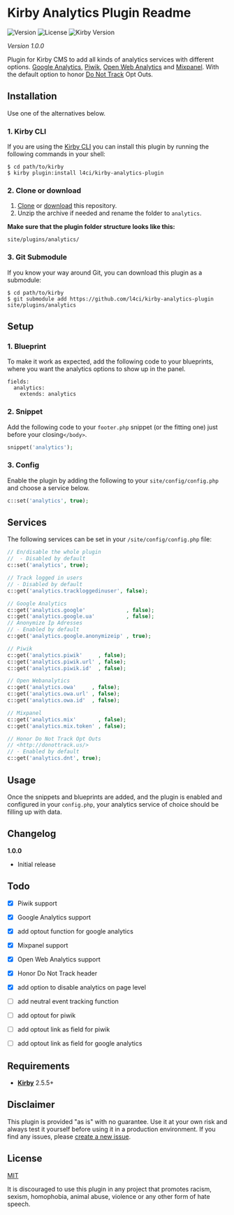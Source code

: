 # Kirby Analytics Plugin Readme

![Version](https://img.shields.io/badge/version-1.0.0-green.svg) ![License](https://img.shields.io/badge/license-MIT-green.svg) ![Kirby Version](https://img.shields.io/badge/Kirby-2.5.5%2B-red.svg)

*Version 1.0.0*

Plugin for Kirby CMS to add all kinds of analytics services with different options. [Google Analytics](https://www.google.de/analytics/), [Piwik](https://piwik.org/), [Open Web Analytics](http://www.openwebanalytics.com/) and [Mixpanel](https://mixpanel.com/). With the default option to honor [Do Not Track](http://donottrack.us/) Opt Outs.

## Installation

Use one of the alternatives below.

### 1. Kirby CLI

If you are using the [Kirby CLI](https://github.com/getkirby/cli) you can install this plugin by running the following commands in your shell:

```
$ cd path/to/kirby
$ kirby plugin:install l4ci/kirby-analytics-plugin
```

### 2. Clone or download

1. [Clone](https://github.com/l4ci/kirby-analytics-plugin.git) or [download](https://github.com/l4ci/kirby-analytics-plugin/archive/master.zip)  this repository.
2. Unzip the archive if needed and rename the folder to `analytics`.

**Make sure that the plugin folder structure looks like this:**

```
site/plugins/analytics/
```

### 3. Git Submodule

If you know your way around Git, you can download this plugin as a submodule:

```
$ cd path/to/kirby
$ git submodule add https://github.com/l4ci/kirby-analytics-plugin site/plugins/analytics
```

## Setup

### 1. Blueprint

To make it work as expected, add the following code to your blueprints, where you want the analytics options to show up in the panel.

```
fields:
  analytics:
    extends: analytics
```

### 2. Snippet

Add the following code to your `footer.php` snippet (or the fitting one) just before your closing`</body>`.

```php
snippet('analytics');
```


### 3. Config

Enable the plugin by adding the following to your `site/config/config.php` and choose a service below.

```php
c::set('analytics', true);
```

## Services

The following services can be set in your `/site/config/config.php` file:

```php
// En/disable the whole plugin
//  - Disabled by default
c::set('analytics', true);

// Track logged in users
// - Disabled by default
c::get('analytics.trackloggedinuser', false);

// Google Analytics
c::get('analytics.google'             , false);
c::get('analytics.google.ua'          , false);
// Anonymize Ip Adresses
// - Enabled by default
c::get('analytics.google.anonymizeip' , true);

// Piwik
c::get('analytics.piwik'     , false);
c::get('analytics.piwik.url' , false);
c::get('analytics.piwik.id'  , false);

// Open Webanalytics
c::get('analytics.owa'     , false);
c::get('analytics.owa.url' , false);
c::get('analytics.owa.id'  , false);

// Mixpanel
c::get('analytics.mix'       , false);
c::get('analytics.mix.token' , false);

// Honor Do Not Track Opt Outs
// <http://donottrack.us/>
// - Enabled by default
c::get('analytics.dnt', true);

```

## Usage

Once the snippets and blueprints are added, and the plugin is enabled and configured in your `config.php`, your analytics service of choice should be filling up with data.


## Changelog

**1.0.0**

- Initial release

## Todo

- [x] Piwik support
- [x] Google Analytics support
- [x] add optout function for google analytics
- [x] Mixpanel support
- [x] Open Web Analytics support
- [x] Honor Do Not Track header
- [x] add option to disable analytics on page level
- [ ] add neutral event tracking function
- [ ] add optout for piwik
- [ ] add optout link as field for piwik
- [ ] add optout link as field for google analytics


## Requirements

- [**Kirby**](https://getkirby.com/) 2.5.5+

## Disclaimer

This plugin is provided "as is" with no guarantee. Use it at your own risk and always test it yourself before using it in a production environment. If you find any issues, please [create a new issue](https://github.com/l4ci/kirby-analytics-plugin/issues/new).

## License

[MIT](https://opensource.org/licenses/MIT)

It is discouraged to use this plugin in any project that promotes racism, sexism, homophobia, animal abuse, violence or any other form of hate speech.
